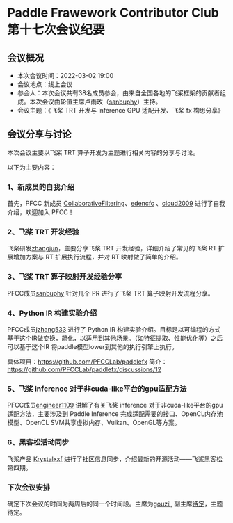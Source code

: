 # Paddle Frawework Contributor Club 第十七次会议纪要

## 会议概况

- 本次会议时间：2022-03-02 19:00
- 会议地点：线上会议
- 参会人：本次会议共有38名成员参会，由来自全国各地的飞桨框架的贡献者组成。本次会议由轮值主席卢雨畋（[sanbuphy](https://github.com/sanbuphy)）主持。
- 会议主题：《飞桨 TRT 开发与 inference GPU 适配开发、飞桨 fx 构思分享》


## 会议分享与讨论

本次会议主要以飞桨 TRT 算子开发为主题进行相关内容的分享与讨论。

以下为主要内容：

### 1、新成员的自我介绍
首先，PFCC 新成员 [CollaborativeFiltering](https://github.com/CollaborativeFiltering)、[edencfc](https://github.com/edencfc) 、[cloud2009](https://github.com/cloud2009) 进行了自我介绍，欢迎加入 PFCC！

### 2、飞桨 TRT 开发经验

飞桨研发[zhangjun](https://github.com/zhangjun)，主要分享飞桨 TRT 开发经验，详细介绍了常见的飞桨 RT 扩展增加方案与 RT 扩展执行流程，并对 RT 映射做了简单的介绍。

### 3、飞桨 TRT 算子映射开发经验分享

PFCC成员[sanbuphy](https://github.com/sanbuphy) 针对几个 PR 进行了飞桨 TRT 算子映射开发流程分享。

### 4、Python IR 构建实验介绍

PFCC成员[jzhang533](https://github.com/jzhang533) 进行了 Python IR 构建实验介绍。目标是以可编程的方式基于这个IR做变换，简化，以适用到其他场景。（如特征提取、性能优化等）之后可以基于这个IR 将paddle模型lower到其他的执行引擎上执行。

具体项目：https://github.com/PFCCLab/paddlefx
简介：https://github.com/PFCCLab/paddlefx/discussions/12

### 5、飞桨 inference 对于非cuda-like平台的gpu适配方法

PFCC成员[engineer1109](https://github.com/engineer1109) 讲解了有关飞桨 inference 对于非cuda-like平台的gpu适配方法，主要涉及到 Paddle Inference 完成适配需要的接口、OpenCL内存池模型、OpenCL SVM共享虚拟内存、Vulkan、OpenGL等方案。


### 6、黑客松活动同步

飞桨产品 [Krystalxxf](https://github.com/Krystalxxf) 进行了社区信息同步，介绍最新的开源活动——飞桨黑客松第四期。


### 下次会议安排

确定下次会议的时间为两周后的同一个时间段。主席为[gouzil](https://github.com/gouzil), 副主席[待定]()，主题待定。
